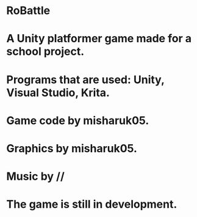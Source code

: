 # RoBattle
# A Unity platformer game made for a school project.
# Programs that are used: Unity, Visual Studio, Krita.
# Game code by misharuk05.
# Graphics by misharuk05.
# Music by //
# The game is still in development.
